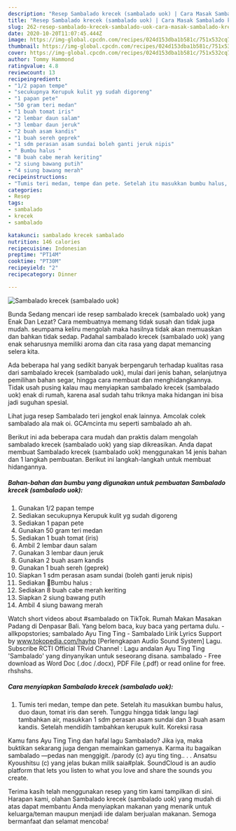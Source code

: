 ```yaml
---
description: "Resep Sambalado krecek (sambalado uok) | Cara Masak Sambalado krecek (sambalado uok) Yang Bisa Manjain Lidah"
title: "Resep Sambalado krecek (sambalado uok) | Cara Masak Sambalado krecek (sambalado uok) Yang Bisa Manjain Lidah"
slug: 262-resep-sambalado-krecek-sambalado-uok-cara-masak-sambalado-krecek-sambalado-uok-yang-bisa-manjain-lidah
date: 2020-10-20T11:07:45.444Z
image: https://img-global.cpcdn.com/recipes/024d153dba1b581c/751x532cq70/sambalado-krecek-sambalado-uok-foto-resep-utama.jpg
thumbnail: https://img-global.cpcdn.com/recipes/024d153dba1b581c/751x532cq70/sambalado-krecek-sambalado-uok-foto-resep-utama.jpg
cover: https://img-global.cpcdn.com/recipes/024d153dba1b581c/751x532cq70/sambalado-krecek-sambalado-uok-foto-resep-utama.jpg
author: Tommy Hammond
ratingvalue: 4.8
reviewcount: 13
recipeingredient:
- "1/2 papan tempe"
- "secukupnya Kerupuk kulit yg sudah digoreng"
- "1 papan pete"
- "50 gram teri medan"
- "1 buah tomat iris"
- "2 lembar daun salam"
- "3 lembar daun jeruk"
- "2 buah asam kandis"
- "1 buah sereh geprek"
- "1 sdm perasan asam sundai boleh ganti jeruk nipis"
- " Bumbu halus "
- "8 buah cabe merah keriting"
- "2 siung bawang putih"
- "4 siung bawang merah"
recipeinstructions:
- "Tumis teri medan, tempe dan pete. Setelah itu masukkan bumbu halus, duo daun, tomat iris dan sereh. Tunggu hingga tidak langu lagi tambahkan air, masukkan 1 sdm perasan asam sundai dan 3 buah asam kandis. Setelah mendidih tambahkan kerupuk kulit. Koreksi rasa"
categories:
- Resep
tags:
- sambalado
- krecek
- sambalado

katakunci: sambalado krecek sambalado 
nutrition: 146 calories
recipecuisine: Indonesian
preptime: "PT14M"
cooktime: "PT30M"
recipeyield: "2"
recipecategory: Dinner

---
```



![Sambalado krecek (sambalado uok)](https://img-global.cpcdn.com/recipes/024d153dba1b581c/751x532cq70/sambalado-krecek-sambalado-uok-foto-resep-utama.jpg)

Bunda Sedang mencari ide resep sambalado krecek (sambalado uok) yang Enak Dan Lezat? Cara membuatnya memang tidak susah dan tidak juga mudah. seumpama keliru mengolah maka hasilnya tidak akan memuaskan dan bahkan tidak sedap. Padahal sambalado krecek (sambalado uok) yang enak seharusnya memiliki aroma dan cita rasa yang dapat memancing selera kita.

Ada beberapa hal yang sedikit banyak berpengaruh terhadap kualitas rasa dari sambalado krecek (sambalado uok), mulai dari jenis bahan, selanjutnya pemilihan bahan segar, hingga cara membuat dan menghidangkannya. Tidak usah pusing kalau mau menyiapkan sambalado krecek (sambalado uok) enak di rumah, karena asal sudah tahu triknya maka hidangan ini bisa jadi suguhan spesial.

Lihat juga resep Sambalado teri jengkol enak lainnya. Amcolak colek sambalado ala mak oi. GCAmcinta mu seperti sambalado ah ah.


Berikut ini ada beberapa cara mudah dan praktis dalam mengolah sambalado krecek (sambalado uok) yang siap dikreasikan. Anda dapat membuat Sambalado krecek (sambalado uok) menggunakan 14 jenis bahan dan 1 langkah pembuatan. Berikut ini langkah-langkah untuk membuat hidangannya.

<!--inarticleads1-->

##### Bahan-bahan dan bumbu yang digunakan untuk pembuatan Sambalado krecek (sambalado uok):

1. Gunakan 1/2 papan tempe
1. Sediakan secukupnya Kerupuk kulit yg sudah digoreng
1. Sediakan 1 papan pete
1. Gunakan 50 gram teri medan
1. Sediakan 1 buah tomat (iris)
1. Ambil 2 lembar daun salam
1. Gunakan 3 lembar daun jeruk
1. Gunakan 2 buah asam kandis
1. Gunakan 1 buah sereh (geprek)
1. Siapkan 1 sdm perasan asam sundai (boleh ganti jeruk nipis)
1. Sediakan  🌻Bumbu halus :
1. Sediakan 8 buah cabe merah keriting
1. Siapkan 2 siung bawang putih
1. Ambil 4 siung bawang merah


Watch short videos about #sambalado on TikTok. Rumah Makan Masakan Padang di Denpasar Bali. Yang belom baca, kuy baca yang pertama dulu. -allkpopstories; sambalado Ayu Ting Ting - Sambalado Lirik Lyrics Support by www.tokopedia.com/hayhp [Perlengkapan Audio Sound System] Lagu. Subscribe RCTI Official TRvid Channel : Lagu andalan Ayu Ting Ting &#39;Sambalado&#39; yang dinyanyikan untuk seseorang disana. sambalado - Free download as Word Doc (.doc /.docx), PDF File (.pdf) or read online for free. rhshshs. 

<!--inarticleads2-->

##### Cara menyiapkan Sambalado krecek (sambalado uok):

1. Tumis teri medan, tempe dan pete. Setelah itu masukkan bumbu halus, duo daun, tomat iris dan sereh. Tunggu hingga tidak langu lagi tambahkan air, masukkan 1 sdm perasan asam sundai dan 3 buah asam kandis. Setelah mendidih tambahkan kerupuk kulit. Koreksi rasa


Kamu fans Ayu Ting Ting dan hafal lagu Sambalado? Jika iya, maka buktikan sekarang juga dengan memainkan gamenya. Karma itu bagaikan sambalado ―pedas nan menggigit. /parody (c) ayu ting ting.. . . Ansatsu Kyoushitsu (c) yang jelas bukan milik saia#plak. SoundCloud is an audio platform that lets you listen to what you love and share the sounds you create. 

Terima kasih telah menggunakan resep yang tim kami tampilkan di sini. Harapan kami, olahan Sambalado krecek (sambalado uok) yang mudah di atas dapat membantu Anda menyiapkan makanan yang menarik untuk keluarga/teman maupun menjadi ide dalam berjualan makanan. Semoga bermanfaat dan selamat mencoba!

